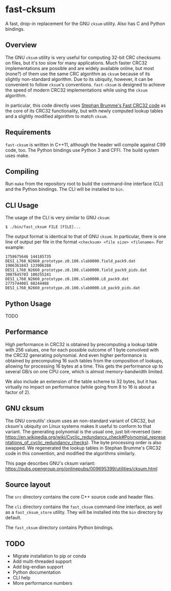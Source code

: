 # fast-cksum
A fast, drop-in replacement for the GNU `cksum` utility.  Also has C and Python bindings.

## Overview
The GNU `cksum` utility is very useful for computing 32-bit CRC checksums on files,
but it's too slow for many applications.  Much faster CRC32 implementations are possible
and are widely available online, but most (none?) of them use the same CRC algorithm
as `cksum` because of its slightly non-standard algorithm.  Due to its ubiquity, however,
it can be convenient to follow `cksum`'s conventions.  `fast-cksum` is designed to achieve
the speed of modern CRC32 implementations while using the `cksum` algorithm.

In particular, this code directly uses [Stephan Brumme's Fast CRC32 code](https://create.stephan-brumme.com/crc32/)
as the core of its CRC32 functionality, but with newly computed lookup tables
and a slightly modified algorithm to match `cksum`.

## Requirements
`fast-cksum` is written in C++11, although the header will compile against C99 code, too.  The Python bindings use Python 3 and CFFI.  The build system uses make.

## Compiling
Run `make` from the repository root to build the command-line interface (CLI) and the Python bindings.  The CLI will be installed to `bin`.


## CLI Usage
The usage of the CLI is very similar to GNU `cksum`: 
```console
$ ./bin/fast_cksum FILE [FILE]...
```

The output format is identical to that of GNU `cksum`.  In particular, there is one line of output per file in the format `<checksum> <file size> <filename>`.
For example:
```
1758675646 144185735 DESI_L760_N2660_prototype.z0.100.slab0000.field_pack9.dat
1906361843 123906288 DESI_L760_N2660_prototype.z0.100.slab0000.field_pack9_pids.dat
3087645703 100255241 DESI_L760_N2660_prototype.z0.100.slab0000.L0_pack9.dat
2775744001 88244488 DESI_L760_N2660_prototype.z0.100.slab0000.L0_pack9_pids.dat
```

## Python Usage
TODO

## Performance
High performance in CRC32 is obtained by precomputing a lookup table with 256 values,
one for each possible outcome of 1 byte convolved with the CRC32 generating polynomial.
And even higher performance is obtained by precomputing 16 such tables from the
composition of lookups, allowing for processing 16 bytes at a time.  This gets the
performance up to several GB/s on one CPU core, which is almost memory-bandwidth limited.

We also include an extension of the table scheme to 32 bytes, but it has virtually no
impact on performance (while going from 8 to 16 is about a factor of 2).


## GNU cksum
The GNU coreutils' cksum uses an non-standard variant of CRC32, but cksum's
ubiquity on Linux systems makes it useful to conform to that variant.  The generating
polynomial is the usual one, just bit-reversed (see: https://en.wikipedia.org/wiki/Cyclic_redundancy_check#Polynomial_representations_of_cyclic_redundancy_checks).
The byte processing order is also swapped.  We regenerated the lookup
tables in Stephan Brumme's CRC32 code in this convention, and modified the algorithms
similarly.

This page describes GNU's cksum variant: https://pubs.opengroup.org/onlinepubs/009695399/utilities/cksum.html


## Source layout
The `src` directory contains the core C++ source code and header files.

The `cli` directory contains the `fast_cksum` command-line interface, as well as a `fast_cksum_store` utility.  They will be installed into the `bin` directory by default.

The `fast_cksum` directory contains Python bindings.

## TODO
- Migrate installation to pip or conda
- Add multi-threaded support
- Add big-endian support
- Python documentation
- CLI help
- More performance numbers
